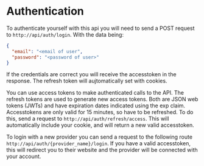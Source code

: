 # Authentication

To authenticate yourself with this api you will need to send a POST request to `http://api/auth/login`. With the data being:

```json
{
  "email": "<email of user",
  "password": "<password of user>"
}
```

If the credentials are correct you will receive the accesstoken in the response. The refresh token will aujtomatically set with cookies.

You can use access tokens to make authenticated calls to the API. The refresh tokens are used to generate new access tokens. Both are JSON web tokens (JWTs) and have expiration dates indicated using the exp claim.
Accesstokens are only valid for 15 minutes, so have to be refreshed. To do this, send a request to `http://api/auth/refresh/access`. This will automatically include your cookie, and will return a new valid accesstoken.

To login with a new provider you can send a request to the following route `http://api/auth/{provider_name}/login`. If you have a valid accesstoken, this will redirect you to their website and the provider will be connected with your account.
